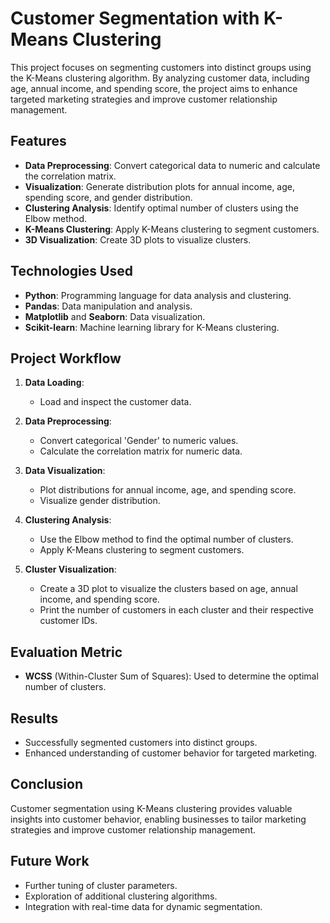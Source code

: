 # Customer Segmentation with K-Means Clustering

This project focuses on segmenting customers into distinct groups using the K-Means clustering algorithm. By analyzing customer data, including age, annual income, and spending score, the project aims to enhance targeted marketing strategies and improve customer relationship management.

## Features

- **Data Preprocessing**: Convert categorical data to numeric and calculate the correlation matrix.
- **Visualization**: Generate distribution plots for annual income, age, spending score, and gender distribution.
- **Clustering Analysis**: Identify optimal number of clusters using the Elbow method.
- **K-Means Clustering**: Apply K-Means clustering to segment customers.
- **3D Visualization**: Create 3D plots to visualize clusters.

## Technologies Used

- **Python**: Programming language for data analysis and clustering.
- **Pandas**: Data manipulation and analysis.
- **Matplotlib** and **Seaborn**: Data visualization.
- **Scikit-learn**: Machine learning library for K-Means clustering.

## Project Workflow

1. **Data Loading**:
    - Load and inspect the customer data.

2. **Data Preprocessing**:
    - Convert categorical 'Gender' to numeric values.
    - Calculate the correlation matrix for numeric data.

3. **Data Visualization**:
    - Plot distributions for annual income, age, and spending score.
    - Visualize gender distribution.

4. **Clustering Analysis**:
    - Use the Elbow method to find the optimal number of clusters.
    - Apply K-Means clustering to segment customers.

5. **Cluster Visualization**:
    - Create a 3D plot to visualize the clusters based on age, annual income, and spending score.
    - Print the number of customers in each cluster and their respective customer IDs.

## Evaluation Metric

- **WCSS** (Within-Cluster Sum of Squares): Used to determine the optimal number of clusters.

## Results

- Successfully segmented customers into distinct groups.
- Enhanced understanding of customer behavior for targeted marketing.

## Conclusion

Customer segmentation using K-Means clustering provides valuable insights into customer behavior, enabling businesses to tailor marketing strategies and improve customer relationship management.

## Future Work

- Further tuning of cluster parameters.
- Exploration of additional clustering algorithms.
- Integration with real-time data for dynamic segmentation.


